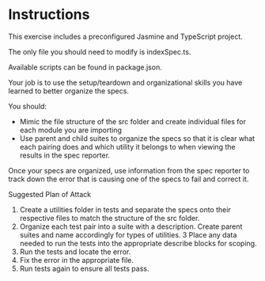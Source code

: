 # Instructions
This exercise includes a preconfigured Jasmine and TypeScript project. 

The only file you should need to modify is indexSpec.ts. 

Available scripts can be found in package.json.

Your job is to use the setup/teardown and organizational skills you have learned to better organize the specs. 

You should:

* Mimic the file structure of the src folder and create individual files for each module you are importing
* Use parent and child suites to organize the specs so that it is clear what each pairing does and which utility it belongs to when viewing the results in the spec reporter.


Once your specs are organized, use information from the spec reporter to track down the error that is causing one of the specs to fail and correct it.

Suggested Plan of Attack
1. Create a utilities folder in tests and separate the specs onto their respective files to match the structure of the src folder.
2. Organize each test pair into a suite with a description. Create parent suites and name accordingly for types of utilities. 3 Place any data needed to run the tests into the appropriate describe blocks for scoping.
3. Run the tests and locate the error.
4. Fix the error in the appropriate file.
5. Run tests again to ensure all tests pass.